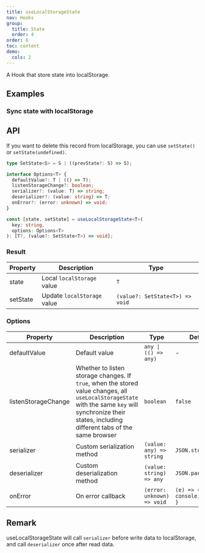 ```yaml
---
title: useLocalStorageState
nav: Hooks
group:
  title: State
  order: 4
order: 6
toc: content
demo:
  cols: 2
---
```


A Hook that store state into localStorage.

## Examples

<code src="./demo/demo1.tsx"></code>
<code src="./demo/demo2.tsx"></code>
<code src="./demo/demo3.tsx"></code>

### Sync state with localStorage

<code src="./demo/demo4.tsx"></code>

## API

If you want to delete this record from localStorage, you can use `setState()` or `setState(undefined)`.

```typescript
type SetState<S> = S | ((prevState?: S) => S);

interface Options<T> {
  defaultValue?: T | (() => T);
  listenStorageChange?: boolean;
  serializer?: (value: T) => string;
  deserializer?: (value: string) => T;
  onError?: (error: unknown) => void;
}

const [state, setState] = useLocalStorageState<T>(
  key: string,
  options: Options<T>
): [T?, (value?: SetState<T>) => void];
```

### Result

| Property | Description                 | Type                            |
| -------- | --------------------------- | ------------------------------- |
| state    | Local `localStorage` value  | `T`                             |
| setState | Update `localStorage` value | `(value?: SetState<T>) => void` |

### Options

| Property            | Description                                                                                                                                                                                             | Type                       | Default                       |
| ------------------- | ------------------------------------------------------------------------------------------------------------------------------------------------------------------------------------------------------- | -------------------------- | ----------------------------- |
| defaultValue        | Default value                                                                                                                                                                                           | `any \| (() => any)`       | -                             |
| listenStorageChange | Whether to listen storage changes. If `true`, when the stored value changes, all `useLocalStorageState` with the same `key` will synchronize their states, including different tabs of the same browser | `boolean`                  | `false`                       |
| serializer          | Custom serialization method                                                                                                                                                                             | `(value: any) => string`   | `JSON.stringify`              |
| deserializer        | Custom deserialization method                                                                                                                                                                           | `(value: string) => any`   | `JSON.parse`                  |
| onError             | On error callback                                                                                                                                                                                       | `(error: unknown) => void` | `(e) => { console.error(e) }` |

## Remark

useLocalStorageState will call `serializer` before write data to localStorage, and call `deserializer` once after read data.
